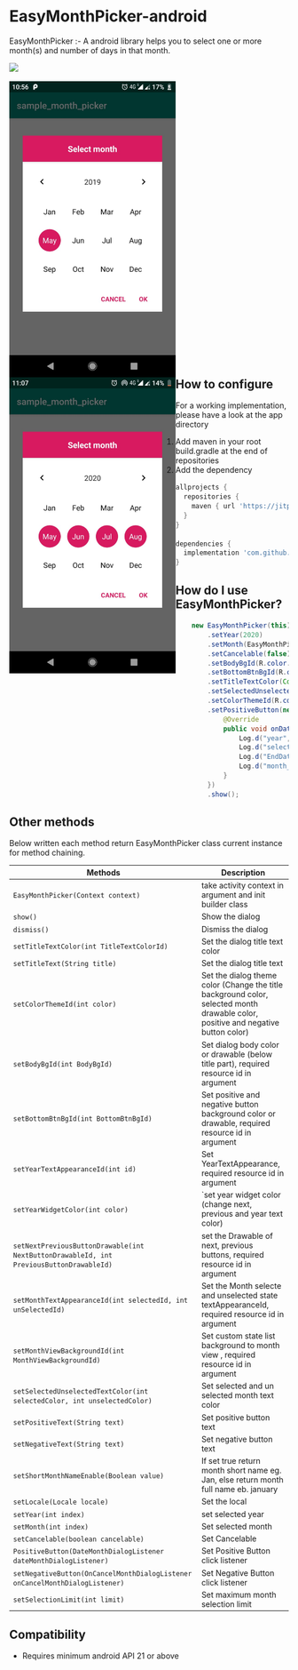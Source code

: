 # EasyMonthPicker-android
EasyMonthPicker :- A android library helps you to select one or more month(s) and number of days in that month.

[![](https://jitpack.io/v/hvyas3662/EasyMonthPicker-android.svg)](https://jitpack.io/#hvyas3662/EasyMonthPicker-android)

<div width="100%">
  <img src="images/single.jpg" style="float:left; margin-right:200px;" width="300" height="533">
  <img src="images/multipal_select.jpg" style="float:left;" width="300" height="533">
</div>

## How to configure

 For a working implementation, please have a look at the app directory
 1. Add maven in your root build.gradle at the end of repositories
 2. Add the dependency
```gradle
allprojects {
  repositories {
    maven { url 'https://jitpack.io' }
  }
}

dependencies {
  implementation 'com.github.hvyas3662:EasyMonthPicker-android:1.0'
}
```

## How do I use EasyMonthPicker?

  ```java
      new EasyMonthPicker(this)
          .setYear(2020)
          .setMonth(EasyMonthPicker.FEB)
          .setCancelable(false)
          .setBodyBgId(R.color.white)
          .setBottomBtnBgId(R.color.white)
          .setTitleTextColor(Color.WHITE)
          .setSelectedUnselectedTextColor(Color.WHITE, Color.BLACK)
          .setColorThemeId(R.color.colorAccent)
          .setPositiveButton(new DateMonthDialogListener() {
              @Override
              public void onDateMonth(int year, ArrayList<Integer> selectedMonthIndexList, ArrayList<Integer> EndDate, ArrayList<String> month_name) {
                  Log.d("year", year + "");
                  Log.d("selectedMonthIndexList", selectedMonthIndexList.toString());
                  Log.d("EndDate", EndDate.toString());
                  Log.d("month_name", month_name.toString());
              }
          })
          .show();

  ```
  
## Other methods

   Below written each method return EasyMonthPicker class current instance for method chaining.
   
   
   | Methods | Description |
   | --- | --- |
   | `EasyMonthPicker(Context context)` | take activity context in argument and init builder class  |
   | `show()` | Show the dialog |
   | `dismiss()` | Dismiss the dialog |
   | `setTitleTextColor(int TitleTextColorId)` | Set the dialog title text color |
   | `setTitleText(String title)` | Set the dialog title text |
   | `setColorThemeId(int color)` | Set the dialog theme color (Change the title background color, selected month drawable color, positive and negative button color) | 
   | `setBodyBgId(int BodyBgId)` | Set dialog body color or drawable (below title part), required resource id in argument | 
   | `setBottomBtnBgId(int BottomBtnBgId)` | Set positive and negative button background color or drawable, required resource id in argument |
   | `setYearTextAppearanceId(int id)` | Set YearTextAppearance, required resource id in argument |
   | `setYearWidgetColor(int color)` | `set year widget color (change next, previous and year text color) |
   | `setNextPreviousButtonDrawable(int NextButtonDrawableId, int PreviousButtonDrawableId)` | set the Drawable of next, previous buttons, required resource id in argument  |
   | `setMonthTextAppearanceId(int selectedId, int unSelectedId)` | Set the Month selecte and unselected state textAppearanceId, required resource id in argument  |
   | `setMonthViewBackgroundId(int MonthViewBackgroundId)` | Set custom state list background to month view , required resource id in argument  |
   | `setSelectedUnselectedTextColor(int selectedColor, int unselectedColor)` | Set selected and un selected month text color |
   | `setPositiveText(String text)` | Set positive button text |
   | `setNegativeText(String text)` | Set negative button text |
   | `setShortMonthNameEnable(Boolean value)` | If set true return month short name eg. Jan, else return month full name eb. january |
   | `setLocale(Locale locale)` | Set the local |
   | `setYear(int index)` | set selected year |
   | `setMonth(int index)` | Set selected month |
   | `setCancelable(boolean cancelable)` | Set Cancelable |
   | `PositiveButton(DateMonthDialogListener dateMonthDialogListener)` | Set Positive Button click listener |
   | `setNegativeButton(OnCancelMonthDialogListener onCancelMonthDialogListener)` |  Set Negative Button click listener |
   | `setSelectionLimit(int limit)` | Set maximum month selection limit |
  

## Compatibility
  
  * Requires minimum android API 21 or above
